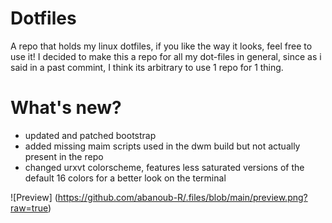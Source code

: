 # Dotfiles
A repo that holds my linux dotfiles, if you like the way it looks, feel free to use it!
I decided to make this a repo for all my dot-files in general, since as i said in a past commint, I think its arbitrary to use 1 repo for 1 thing.
# What's new?
- updated and patched bootstrap
- added missing maim scripts used in the dwm build but not actually present in the repo
- changed urxvt colorscheme, features less saturated versions of the default 16 colors for a better look on the terminal


![Preview] (https://github.com/abanoub-R/.files/blob/main/preview.png?raw=true)

